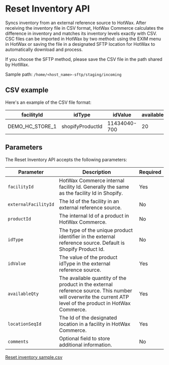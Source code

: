 # Reset Inventory API

Syncs inventory from an external reference source to HotWax. After receiving the inventory file in CSV format, HotWax Commerce calculates the difference in inventory and matches its inventory levels exactly with CSV. CSC files can be imported in HotWax by two method: using the EXIM menu in HotWax or saving the file in a designated SFTP location for HotWax to automatically download and process.

If you choose the SFTP method, please save the CSV file in the path shared by HotWax. 

Sample path: `/home/<host_name>-sftp/staging/incoming`

## CSV example

Here's an example of the CSV file format:

| facilityId       | idType           | idValue       | availableQty | locationSeqId |
|------------------|------------------|---------------|--------------|---------------|
| DEMO_HC_STORE_1  | shopifyProductId | 11434040-700  | 20           | TLTLTLLL01    |

## Parameters

The Reset Inventory API accepts the following parameters:

| Parameter | Description | Required |
|-----------|-------------|----------|
| `facilityId` | HotWax Commerce internal facility Id. Generally the same as the facility Id in Shopify. | Yes |
| `externalFacilityId` | The Id of the facility in an external reference source. | No |
| `productId` | The internal Id of a product in HotWax Commerce. | No |
| `idType` | The type of the unique product identifier in the external reference source. Default is Shopify Product Id. | No |
| `idValue` | The value of the product idType in the external reference source. | Yes |
| `availableQty` | The available quantity of the product in the external reference source. This number will overwrite the current ATP level of the product in HotWax Commerce. | Yes |
| `locationSeqId` | The Id of the designated location in a facility in HotWax Commerce. | Yes |
| `comments` | Optional field to store additional information. | No |

[Reset inventory sample.csv](https://github.com/Dhiraj1405/oms-documentation/blob/BOPIS_API/Inventory/Samples/Reset%20inventory%20sample.csv)
